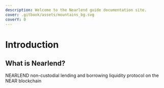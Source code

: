 ```yaml
---
description: Welcome to the Nearlend guide documentation site.
cover: .gitbook/assets/mountains_bg.svg
coverY: 0
---
```


# Introduction

## What is Nearlend?

NEARLEND non-custodial lending and borrowing liquidity protocol on the NEAR blockchain
